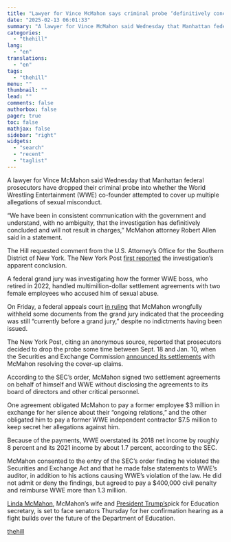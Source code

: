 ```yaml
---
title: "Lawyer for Vince McMahon says criminal probe ‘definitively concluded’ with no charges"
date: "2025-02-13 06:01:33"
summary: "A lawyer for Vince McMahon said Wednesday that Manhattan federal prosecutors have dropped their criminal probe into whether the World Wrestling Entertainment (WWE) co-founder attempted to cover up multiple allegations of sexual misconduct. “We have been in consistent communication with the government and understand, with no ambiguity, that the investigation..."
categories:
  - "thehill"
lang:
  - "en"
translations:
  - "en"
tags:
  - "thehill"
menu: ""
thumbnail: ""
lead: ""
comments: false
authorbox: false
pager: true
toc: false
mathjax: false
sidebar: "right"
widgets:
  - "search"
  - "recent"
  - "taglist"
---
```


A lawyer for Vince McMahon said Wednesday that Manhattan federal prosecutors have dropped their criminal probe into whether the World Wrestling Entertainment (WWE) co-founder attempted to cover up multiple allegations of sexual misconduct.

“We have been in consistent communication with the government and understand, with no ambiguity, that the investigation has definitively concluded and will not result in charges,” McMahon attorney Robert Allen said in a statement.

The Hill requested comment from the U.S. Attorney’s Office for the Southern District of New York. The New York Post [first reported](https://nypost.com/2025/02/12/us-news/criminal-probe-into-wwe-boss-vince-mcmahon-dropped-lawyer/) the investigation’s apparent conclusion.

A federal grand jury was investigating how the former WWE boss, who retired in 2022, handled multimillion-dollar settlement agreements with two female employees who accused him of sexual abuse.

On Friday, a federal appeals court [in ruling](https://storage.courtlistener.com/recap/gov.uscourts.ca2.105e1bd0-d235-494a-a290-68d8ea90f72d/gov.uscourts.ca2.105e1bd0-d235-494a-a290-68d8ea90f72d.110.0.pdf) that McMahon wrongfully withheld some documents from the grand jury indicated that the proceeding was still “currently before a grand jury,” despite no indictments having been issued.

The New York Post, citing an anonymous source, reported that prosecutors decided to drop the probe some time between Sept. 18 and Jan. 10, when the Securities and Exchange Commission [announced its settlements](https://www.sec.gov/newsroom/press-releases/2025-1) with McMahon resolving the cover-up claims.

According to the SEC’s order, McMahon signed two settlement agreements on behalf of himself and WWE without disclosing the agreements to its board of directors and other critical personnel.

One agreement obligated McMahon to pay a former employee $3 million in exchange for her silence about their “ongoing relations,” and the other obligated him to pay a former WWE independent contractor $7.5 million to keep secret her allegations against him.

Because of the payments, WWE overstated its 2018 net income by roughly 8 percent and its 2021 income by about 1.7 percent, according to the SEC.

McMahon consented to the entry of the SEC’s order finding he violated the Securities and Exchange Act and that he made false statements to WWE’s auditor, in addition to his actions causing WWE’s violation of the law. He did not admit or deny the findings, but agreed to pay a $400,000 civil penalty and reimburse WWE more than 1.3 million.

[Linda McMahon,](https://thehill.com/people/linda-mcmahon/) McMahon’s wife and [President Trump’s](https://thehill.com/people/donald-trump/)pick for Education secretary, is set to face senators Thursday for her confirmation hearing as a fight builds over the future of the Department of Education.

[thehill](https://thehill.com/regulation/court-battles/5141606-mcmahon-probe-dropped/)
